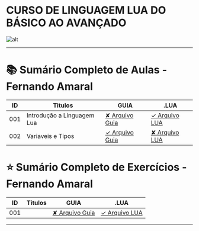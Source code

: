 # CURSO DE LINGUAGEM LUA DO BÁSICO AO AVANÇADO

![alt](https://miro.medium.com/v2/resize:fit:7680/1*y4UWsCvhMNNiVhuwK-dOKg.jpeg)

---

# 📚 Sumário Completo de Aulas - Fernando Amaral
| ID  | Titulos                    | GUIA                                                                | .LUA                                                                     |
| --- | -------------------------- | ------------------------------------------------------------------- | ------------------------------------------------------------------------ |
| 001 | Introdução a Linguagem Lua | [✘ Arquivo Guia]()                                                  | [✓ Arquivo LUA](lua.AULAS/FernandoAmaral.AULAS/aula.001/introducao.yaml) |
| 002 | Variaveis e Tipos          | [✓ Arquivo Guia](lua.AULAS/FernandoAmaral.AULAS/aula.002/README.md) | [✘ Arquivo LUA]()                                                        |

# ⭐ Sumário Completo de Exercícios - Fernando Amaral
| ID  | Titulos | GUIA               | .LUA              |
| --- | ------- | ------------------ | ----------------- |
| 001 |         | [✘ Arquivo Guia]() | [✓ Arquivo LUA]() |

---